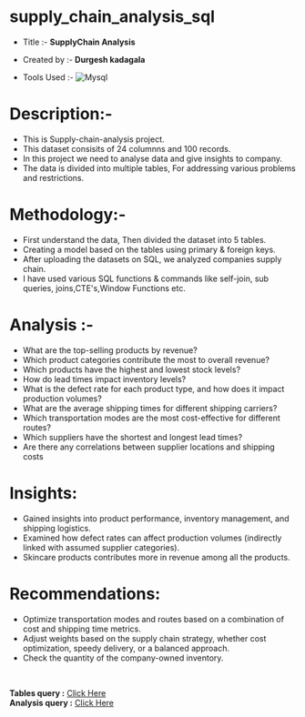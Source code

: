 # supply_chain_analysis_sql

* Title :-   **SupplyChain Analysis**
  
* Created by :- **Durgesh kadagala**
  
* Tools Used :- ![Mysql](https://img.shields.io/badge/MySQL-%23316192.svg?style=flat&logo=postgresql&logoColor=white)

# Description:-
* This is Supply-chain-analysis project.
* This dataset consisits of 24 columnns and 100 records.
* In this project we need to analyse data and give insights to company.
* The data is divided into multiple tables, For addressing various problems and restrictions.

# Methodology:-
* First understand the data, Then divided the dataset into 5 tables. 
* Creating a model based on the tables using primary & foreign keys.
* After uploading the datasets on SQL, we analyzed companies supply chain. 
* I have used various SQL functions & commands like self-join, sub queries, joins,CTE's,Window Functions etc.

# Analysis :-
* What are the top-selling products by revenue?
* Which product categories contribute the most to overall revenue?
* Which products have the highest and lowest stock levels?
* How do lead times impact inventory levels?
* What is the defect rate for each product type, and how does it impact production volumes?
* What are the average shipping times for different shipping carriers?
* Which transportation modes are the most cost-effective for different routes?
* Which suppliers have the shortest and longest lead times?
* Are there any correlations between supplier locations and shipping costs

# Insights:
* Gained insights into product performance, inventory management, and shipping logistics.
* Examined how defect rates can affect production volumes (indirectly linked with assumed supplier categories).
* Skincare products contributes more in revenue among all the products.


# Recommendations:
* Optimize transportation modes and routes based on a combination of cost and shipping time metrics.
* Adjust weights based on the supply chain strategy, whether cost optimization, speedy delivery, or a balanced approach.
* Check the quantity of the company-owned inventory.


<br>

**Tables query :** [Click Here](https://github.com/Durgesh-kadagala/Supply_chain_analysis_sql/blob/main/creating_tables.sql)
<br>**Analysis query :** [Click Here](https://github.com/Durgesh-kadagala/Supply_chain_analysis_sql/blob/main/Analysis.sql)

